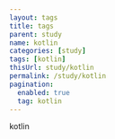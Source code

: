```yaml
---
layout: tags
title: tags
parent: study
name: kotlin
categories: [study]
tags: [kotlin]
thisUrl: study/kotlin
permalink: /study/kotlin
pagination:
  enabled: true
  tag: kotlin
---
```

kotlin
<!-- title : parent -->
